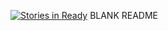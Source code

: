 [![Stories in Ready](https://badge.waffle.io/ZsoltF6/DoItYourself-ubbse2016.png?label=ready&title=Ready)](https://waffle.io/ZsoltF6/DoItYourself-ubbse2016)
BLANK README
